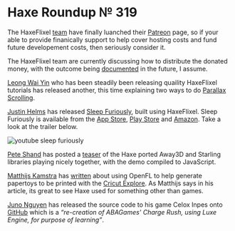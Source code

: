 [_template]: ../templates/roundup.html
[date]: / "2015-05-10 09:55:00"
[modified]: / "2015-05-09 09:55:00"
[published]: / "2015-05-09 09:55:00"
[“”]: a ""
# Haxe Roundup № 319

The HaxeFlixel [team][gh1] have finally luanched their [Patreon][l1] page, so if
your able to provide finanically support to help cover hosting costs and fund
future developement costs, then seriously consider it. 

The HaxeFlixel team are currently discussing how to distribute the donated money, 
with the outcome being [documented][l2] in the future, I assume.

[Leong Wai Yin][tw1] who has been steadily been releasing quaility HaxeFlixel tutorials
has released another, this time explaining two ways to do [Parallax Scrolling][l3].

[Justin Helms][tw2] has released [Sleep Furiously][l4], built using HaxeFlixel. Sleep
Furiously is available from the [App Store][l5], [Play Store][l6] and 
[Amazon][l7]. Take a look at the trailer below.

![youtube sleep furiously](cs_PkLU02T4)

[Pete Shand][tw4] has posted a [teaser][l10] of the Haxe ported Away3D and Starling 
libraries playing nicely together, with the demo compiled to JavaScript.

[Matthijs Kamstra][tw3] has [written][l8] about using OpenFL to help generate 
papertoys to be printed with the [Cricut Explore][l9]. As Matthijs says in his
article, its great to see Haxe used for something other than games.

[Juno Nguyen][tw5] has released the source code to his game Celox Inpes onto
[GitHub][l11] which is a _“re-creation of ABAGames' Charge Rush, using Luxe 
Engine, for purpose of learning”_.

[tw5]: https://twitter.com/JunoNgx "@JunoNgx"
[tw4]: https://twitter.com/peteshand "@peteshand"
[tw3]: https://twitter.com/MatthijsKamstra "@MatthijsKamstra"
[tw2]: https://twitter.com/JustinMHelms "@JustinMHelms"
[tw1]: https://twitter.com/laxa88 "@laxa88"

[gh1]: https://github.com/HaxeFlixel "@HaxeFlixel"

[l11]: https://github.com/JunoNgx/celox-inpes "Celox Inpes on GitHub"
[l10]: http://blog.peteshand.net/haxe-away3d-starling-integration-sneak-peek/ "Haxe Away3D and Starling Sneak Peak"
[l9]: http://us.cricut.com/home/learn/machines/explore-family "Cricut Explore"
[l8]: http://www.matthijskamstra.nl/blog/2015/05/04/openfl-papertoy-art-project/ "OpenFL PaperToy Art Project"
[l7]: http://www.amazon.com/gp/mas/dl/android?p=com.playmationstudios.SleepFuriously "Sleep Furiously on Amazon"
[l6]: http://play.google.com/store/apps/details?id=com.playmationstudios.SleepFuriously "Sleep Furiously on the Play Store"
[l5]: https://itunes.apple.com/us/app/id984724063?mt=8 "Sleep Furiously on the App Store"
[l4]: http://playmationstudios.com "Sleep Furiously"
[l3]: http://coinflipstudios.com/devblog/?p=358 "HaxeFlixel Tutorial - Parallax Scrolling"
[l2]: https://github.com/HaxeFlixel/flixel-docs/blob/master/documentation/01_community/06-contributing.html.md#donations "HaxeFlixel Contributions and Donations"
[l1]: https://www.patreon.com/user?u=94916 "Support HaxeFlixel on Patreon"